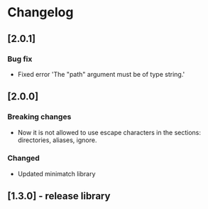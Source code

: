 # Changelog

## [2.0.1]

### Bug fix
- Fixed error 'The "path" argument must be of type string.'

## [2.0.0]

### Breaking changes
- Now it is not allowed to use escape characters in the sections: directories, aliases, ignore.

### Changed
- Updated minimatch library

## [1.3.0] - release library
